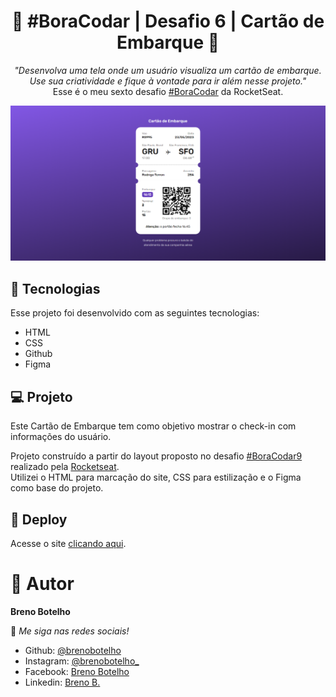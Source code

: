 <h1 align="center"> 👾 #BoraCodar | Desafio 6 | Cartão de Embarque 👾 </h1>

<p align="center">
    <i> "Desenvolva uma tela onde um usuário visualiza um cartão de embarque. Use sua criatividade e fique à vontade para ir além nesse projeto." </i> 
    <br> Esse é o meu sexto desafio <a href="https://boracodar.dev/">#BoraCodar</a> da RocketSeat.
</p>

![..](./print.png)

## 🚀 Tecnologias

Esse projeto foi desenvolvido com as seguintes tecnologias:

- HTML
- CSS
- Github
- Figma

## 💻 Projeto

Este Cartão de Embarque tem como objetivo mostrar o check-in com informações do usuário. <br>

Projeto construído a partir do layout proposto no desafio [#BoraCodar9](https://boracodar.dev/) realizado pela [Rocketseat](https://rocketseat.com.br). <br>
Utilizei o HTML para marcação do site, CSS para estilização e o Figma como base do projeto.

## 📑 Deploy

Acesse o site [clicando aqui](https://brenobotelho.github.io/boracodar/desafio6/).

# 👤 Autor

**Breno Botelho**

👾 _Me siga nas redes sociais!_

- Github: [@brenobotelho](https://github.com/brenobotelho)
- Instagram: [@brenobotelho_](https://instagram.com/@brenobotelho_)
- Facebook: [Breno Botelho](https://facebook.com/BrenooBotelho)
- Linkedin: [Breno B.](https://br.linkedin.com/in/breno-botelho?trk=public_profile_browsemap)



